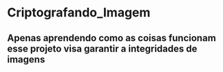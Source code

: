 # Criptografando_Imagem
## Apenas aprendendo como as coisas funcionam esse projeto visa garantir a integridades de imagens

